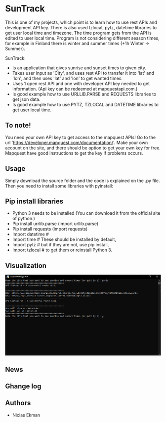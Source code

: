 # SunTrack

This is one of my projects, which point is to learn how to use rest APIs and development API key. There is also used tzlocal, pytz, datetime libraries to get user local time and timezone.
The time program gets from the API is edited to user local time. Program is not considering different season times, for example in Finland there is winter and summer times (+1h Winter -> Summer).

SunTrack:

* Is an application that gives sunrise and sunset times to given city.
* Takes user input as 'City', and uses rest API to transfer it into 'lat' and 'lon', and then uses 'lat' and 'lon' to get wanted times.
* Uses 1 open rest API and one with developer API key needed to get information. (Api key can be redeemed at mapquestapi.com.)
* Is good example how to use URLLIB.PARSE and REQUESTS libraries to get json data.
* Is good example how to use PYTZ, TZLOCAL and DATETIME libraries to get user local time.

## To note!
You need your own API key to get access to the mapquest APIs! 
Go to the url 'https://developer.mapquest.com/documentation/'.
Make your own account on the site, and there should be option to get your own key for free.
Mapquest have good instructions to get the key if problems occurs.

## Usage

Simply download the source folder and the code is explained on the .py file.
Then you need to install some libraries with pyinstall:

## Pip install libraries
* Python 3 needs to be installed (You can download it from the official site of python.)
* Pip install urrlib.parse (import urllib.parse)
* Pip install requests (import requests)
* Import datetime	#
* Import time		# These should be installed by default,
* Import pytz		# but if they are not, use pip install,
* Import tzlocal	# to get them or reinstall Python 3.

## Visualization
![](Images/Pic1.png)

## News


## Ghange log

## Authors
* Niclas Ekman
